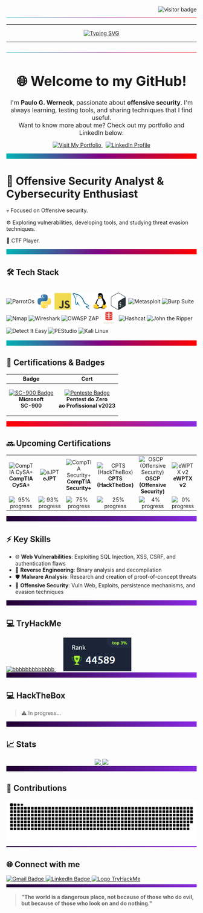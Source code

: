 <a href="https://github.com/5kr1pt" target="_blank">
  <img align="right" src="https://visitor-badge.laobi.icu/badge?page_id=5kr1pt.5kr1pt" alt="visitor badge" />
</a>
<img src="images/dark_cyan_purple_red_divider.png"
     alt="divider" width="100%" height="1">

---

<div align="center">
  <a href="https://git.io/typing-svg"><img src="https://readme-typing-svg.herokuapp.com/?font=Fira+Code&weight=700&size=40&pause=1000&color=13AC00&center=true&vCenter=true&width=1000&height=60&lines=%24+%3E+Hello+World!+I%27m+Paulo+(5kr1pt)+%F0%9F%91%8B+" alt="Typing SVG" /></a>
</div>

---
<img src="images/dark_cyan_purple_red_divider.png"
     alt="divider" width="100%" height="1">

<h1 align="center" style="font-size:36px;">🌐 Welcome to my GitHub!</h1>

<p align="center" style="max-width:700px; margin:auto; font-size:16px;">
  I'm <strong>Paulo G. Werneck</strong>, passionate about <strong>offensive security</strong>. I'm always learning, testing tools, and sharing techniques that I find useful.
</p>

<p align="center" style="max-width:700px; margin:auto; font-size:16px;">
  Want to know more about me? Check out my portfolio and LinkedIn below:
</p>

<p align="center">
  <a href="https://5kr1pt.github.io/krpt" target="_blank">
    <img src="https://img.shields.io/badge/Visit%20My%20Cyber%20Portfolio-8A2BE2?style=for-the-badge&logo=github&logoColor=white&labelColor=000000" alt="Visit My Portfolio">
  </a>
  &nbsp;
  <a href="https://www.linkedin.com/in/pgw-script" target="_blank">
    <img src="https://img.shields.io/badge/Connect%20on%20LinkedIn-0077B5?style=for-the-badge&logo=linkedin&logoColor=white" alt="LinkedIn Profile">
  </a>
</p>



<a href="https://github.com/5kr1pt" target="_blank">
<img src="images/dark_cyan_purple_red_divider.png"
     alt="divider" width="100%" height="14">
</a>

# 👾 Offensive Security Analyst & Cybersecurity Enthusiast

💀 Focused on Offensive security.  

⚙️ Exploring vulnerabilities, developing tools, and studying threat evasion techniques.

🚩 CTF Player.

<a href="https://github.com/5kr1pt" target="_blank">
<img src="images/dark_cyan_purple_red_divider.png"
     alt="divider" width="100%" height="14">
</a>
     
## 🛠️ Tech Stack

<div style="display:inline_block"><br>
  <img align="center" alt="ParrotOs"   height="45" width="45" src="https://styles.redditmedia.com/t5_3jxys/styles/communityIcon_z9jsfziqpdac1.jpg?format=pjpg&s=4ded88935752780a668f7d11d20062d99c780ba9">
  <img align="center" alt="Python"       height="45" width="45" src="https://raw.githubusercontent.com/devicons/devicon/master/icons/python/python-original.svg">
  <img align="center" alt="JavaScript"   height="45" width="45" src="https://raw.githubusercontent.com/devicons/devicon/master/icons/javascript/javascript-original.svg">
  <img align="center" alt="SQL"          height="45" width="45" src="https://raw.githubusercontent.com/devicons/devicon/master/icons/mysql/mysql-original.svg">
  <img align="center" alt="Linux"        height="45" width="45" src="https://raw.githubusercontent.com/devicons/devicon/master/icons/linux/linux-original.svg">
  <img align="center" alt="Bash"         height="45" width="45" src="https://raw.githubusercontent.com/devicons/devicon/master/icons/bash/bash-original.svg">
  <img align="center" alt="Metasploit"   height="45" width="45" src="https://tryhackme-images.s3.amazonaws.com/room-icons/66704dd0e54a1f39bff7b1a1-1735574256490">
  <img align="center" alt="Burp Suite"   height="45" width="45" src="https://www.kali.org/tools/burpsuite/images/burpsuite-logo.svg">
  <img align="center" alt="Nmap"         height="45" width="45" src="https://www.kali.org/tools/nmap/images/nmap-logo.svg">
  <img align="center" alt="Wireshark"    height="45" width="45" src="https://www.wireshark.org/_astro/wireshark-logo-big.CkRjSOaC_2eT4Ah.png">
  <img align="center" alt="OWASP ZAP"    height="45" width="45" src="https://www.3elos.com.br/blog/images/zap-logo.png">
  <img align="center" alt="SQLMap"       height="45" width="45" src="images/sqlmap.png">
  <img align="center" alt="Hashcat"      height="45" width="45" src="https://www.myqnap.org/wp-content/uploads/hashcat-icon.png">
  <img align="center" alt="John the Ripper" height="45" width="45" src="https://dashboard.snapcraft.io/site_media/appmedia/2024/08/com.openwall.John.png">
  <img align="center" alt="Detect It Easy" height="45" width="45" src="https://appimage.github.io/database/Detect_It_Easy/icons/256x256/die.png">
  <img align="center" alt="PEStudio"    height="45" width="45" src="https://images2.imgbox.com/64/f0/EyhKJesQ_o.jpg">
  <img align="center" alt="Kali Linux"   height="45" width="45" src="https://play-lh.googleusercontent.com/X23bnr4M7EQEFN26u_IaqadPjGgVODiv18ZUPsww-UWjA_m7YkIyQvhwDS3RhfrDh0WU">

</div>
<br>
<a href="https://github.com/5kr1pt" target="_blank">
<img src="images/dark_cyan_purple_red_divider.png"
     alt="divider" width="100%" height="14">
</a>

## 🥇 **Certifications & Badges**

| Badge | Cert |
|:-----:|:----:|
| <p align="center" style="vertical-align:top;"><a href="[c](https://learn.microsoft.com/api/credentials/share/pt-br/scripthit/B5785894B82B286E?sharingId=36C9293D58F3624A)" target="_blank"><img src="https://learn.microsoft.com/media/learn/certification/badges/microsoft-certified-fundamentals-badge.svg?branch=main" alt="SC-900 Badge" width="90" height="90"></a><br><strong>Microsoft<br>SC-900</strong></p> | <p align="center" style="vertical-align:top;"><a href="https://solyd.com.br/verificar/fTtJgQ7v6R/" target="_blank"><img src="https://cdn.ead.guru/74/media/public/websites/sites-solyd/solyd_one_sycp_logo.webp" alt="Penteste Badge" width="90" height="90"></a><br><strong>Pentest do Zero<br>ao Profissional v2023</strong></p> |

<!-- Divider -->
<a href="https://github.com/5kr1pt" target="_blank">
<img src="images/red_to_purple_divider.png"
     alt="divider" width="100%" height="14">
</a>

## 🔜 **Upcoming Certifications**

<table>
  <!-- Linha 1 – logos + títulos -->
  <tr>
    <td align="center" width="160">
      <img src="https://ava.cecyber.com/wp-content/uploads/2023/07/CySAplus-Logo.png"
           alt="CompTIA CySA+"
           height="90" style="width:auto; object-fit:contain;"><br>
      <strong>CompTIA CySA+</strong>
    </td>
    <td align="center" width="160">
      <img src="https://security.ine.com/wp-content/uploads/2023/08/eJPT-1.png"
           alt="eJPT"
           height="90" style="width:auto; object-fit:contain;"><br>
      <strong>eJPT</strong>
    </td>
    <td align="center" width="160">
      <img src="https://cin.comptia.org/media/securityplus-logo-certified-ce-png.8/full"
           alt="CompTIA Security+"
           height="90" style="width:auto; object-fit:contain;"><br>
      <strong>CompTIA Security+</strong>
    </td>
    <td align="center" width="160">
      <img src="https://academy.hackthebox.com/storage/exam_overview_banners/Fpoo8YaykR3341XtswrcmuyLNcAK6bZ1WF86Ro6v.png"
           alt="CPTS (HackTheBox)"
           height="90" style="width:auto; object-fit:contain;"><br>
      <strong>CPTS (HackTheBox)</strong>
    </td>
    <td align="center" width="160">
      <img src="https://miro.medium.com/v2/resize:fit:600/1*s8MxzwgcQkCNsBImh2t1vw.png"
           alt="OSCP (Offensive Security)"
           height="90" style="width:auto; object-fit:contain;"><br>
      <strong>OSCP (Offensive Security)</strong>
    </td>
    <td align="center" width="160">
      <img src="https://s4vitar.github.io/assets/images/eWPTxv2/eWPTxv2.png"
           alt="eWPTX v2"
           height="90" style="width:auto; object-fit:contain;"><br>
      <strong>eWPTX v2</strong>
    </td>
  </tr>

  <!-- Linha 2 – barras de progresso -->
  <tr>
    <td align="center">
      <img src="https://geps.dev/progress/95?dangerColor=800000&warningColor=ff9900&successColor=006600"
           alt="95% progress">
    </td>
    <td align="center">
      <img src="https://geps.dev/progress/93?dangerColor=800000&warningColor=ff9900&successColor=006600"
           alt="93% progress">
    </td>
    <td align="center">
      <img src="https://geps.dev/progress/75?dangerColor=800000&warningColor=ff9900&successColor=006600"
           alt="75% progress">
    </td>
    <td align="center">
      <img src="https://geps.dev/progress/25?dangerColor=800000&warningColor=ff9900&successColor=006600"
           alt="25% progress">
    </td>
    <td align="center">
      <img src="https://geps.dev/progress/4?dangerColor=800000&warningColor=ff9900&successColor=006600"
           alt="4% progress">
    </td>
    <td align="center">
      <img src="https://geps.dev/progress/0?dangerColor=800000&warningColor=ff9900&successColor=006600"
           alt="0% progress">
    </td>
  </tr>
</table>


<!-- Divider roxa -->
<a href="https://github.com/5kr1pt" target="_blank">
<img src="images/purple_divider.png"
     alt="purple divider" width="100%" height="14">
</a>

## ⚡ **Key Skills**
- 🌐 **Web Vulnerabilities**: Exploiting SQL Injection, XSS, CSRF, and authentication flaws  
- 🧩 **Reverse Engineering**: Binary analysis and decompilation  
- 🛡️ **Malware Analysis**: Research and creation of proof-of-concept threats  
- 📜 **Offensive Security**: Vuln Web, Exploits, persistence mechanisms, and evasion techniques  

<!-- Divider roxa -->
<a href="https://github.com/5kr1pt" target="_blank">
<img src="images/purple_divider.png"
     alt="purple divider" width="100%" height="14">
</a>

## 💻 **TryHackMe**
<!--<img src="https://tryhackme-badges.s3.amazonaws.com/krpt.png" alt="YBad" />-->

<div align="left">
  <a href="https://tryhackme.com/p/krpt">
    <img src="https://tryhackme-badges.s3.amazonaws.com/krpt.png" alt="bbbbbbbbbbbbb" />
    <img src="images/top.png" alt="Top" width="180" style="margin-left: 20px;" alt="top_tryhackme" />
</div>

<!-- KRPT{y0u-f0und-4-fl4g} -->

<!-- Divider roxa -->
<a href="https://github.com/5kr1pt" target="_blank">
<img src="images/purple_divider.png"
     alt="purple divider" width="100%" height="14">
</a>

## 💻 **HackTheBox**

> ⚠️ In progress...

<!-- Divider roxa -->
<a href="https://github.com/5kr1pt" target="_blank">
<img src="images/purple_divider.png"
     alt="purple divider" width="100%" height="14">
</a>

## 📈 **Stats**
<!--
<div align="center">
  <a href="https://github.com/5kr1pt">
    <img height="175em" src="https://github-readme-stats.vercel.app/api?username=5kr1pt&show_icons=true&theme=dark#gh-dark-mode-only&include_all_commits=true&count_private=true"/>
    <img height="175em" src="https://github-readme-stats.vercel.app/api/top-langs/?username=5kr1pt&layout=compact&langs_count=7&theme=dark#gh-dark-mode-only"/>
  </a>
</div>
-->

<div align="center">
  <a href="https://github.com/5kr1pt">
    <img height="175em" src="https://github-readme-stats.vercel.app/api?username=5kr1pt&show_icons=true&theme=dark&rank_icon=github&include_all_commits=true&count_private=true#gh-dark-mode-only"/>
    <img height="175em" src="https://github-readme-stats.vercel.app/api/top-langs/?username=5kr1pt&layout=compact&langs_count=7&theme=dark#gh-dark-mode-only"/>
  </a>
</div>

<!-- Divider roxa -->
<a href="https://github.com/5kr1pt" target="_blank">
<img src="images/purple_divider.png"
     alt="purple divider" width="100%" height="14">
</a>

## 🐍 **Contributions**
<div align="center">
  <img src="https://github.com/5kr1pt/5kr1pt/blob/output/github-snake-dark.svg" width="1000px">
</div>

<!-- Divider roxa -->
<a href="https://github.com/5kr1pt" target="_blank">
<img src="images/purple_divider.png"
     alt="purple divider" width="100%" height="3">
</a>

## 🌐 **Connect with me**

<div>
  <a href="mailto:pgwerneck5@gmail.com" target="_blank">
    <img src="https://img.shields.io/badge/Gmail-D14836?style=for-the-badge&logo=gmail&logoColor=white" alt="Gmail Badge">
  </a>
  <a href="https://www.linkedin.com/in/pgw-script" target="_blank">
    <img src="https://img.shields.io/badge/-LinkedIn-%230077B5?style=for-the-badge&logo=linkedin&logoColor=white" alt="LinkedIn Badge">
  </a>
  <a href="https://tryhackme.com/p/krpt" target="_blank">
    <img src="https://assets.tryhackme.com/img/logo/tryhackme_logo_full.svg" width="90" height="40" alt="Logo TryHackMe">
  </a>
</div>

<!-- Divider roxa -->
<a href="https://github.com/5kr1pt" target="_blank">
<img src="images/purple_divider.png"
     alt="purple divider" width="100%" height="8">
</a>

> **"The world is a dangerous place, not because of those who do evil, but because of those who look on and do nothing."**
